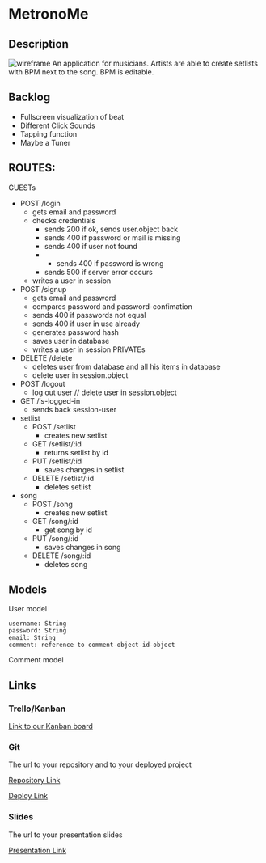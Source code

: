 # MetronoMe

## Description
![wireframe](https://github.com/ignazka/metronome-backend/blob/master/wireframe.png?raw=true)
An application for musicians.
Artists are able to create setlists with BPM next to the song. BPM is editable.

## Backlog
* Fullscreen visualization of beat
* Different Click Sounds
* Tapping function
* Maybe a Tuner

## ROUTES:
GUESTs
- POST /login
  - gets email and password
  - checks credentials
    - sends 200 if ok, sends user.object back
    - sends 400 if password or mail is missing
    - sends 400 if user not found
    - - sends 400 if password is wrong
    - sends 500 if server error occurs
  - writes a user in session
- POST /signup
  - gets email and password
  - compares password and password-confimation
  - sends 400 if passwords not equal
  - sends 400 if user in use already
  - generates password hash
  - saves user in database
  - writes a user in session
PRIVATEs
- DELETE /delete 
  - deletes user from database and all his items in database
  - delete user in session.object
- POST /logout
  - log out user // delete user in session.object
- GET /is-logged-in
  - sends back session-user
- setlist
  - POST /setlist
    - creates new setlist
  - GET /setlist/:id
    - returns setlist by id
  - PUT /setlist/:id
    - saves changes in setlist
  - DELETE /setlist/:id
    - deletes setlist
- song
  - POST /song
    - creates new setlist
  - GET /song/:id
    - get song by id
  - PUT /song/:id
    - saves changes in song
  - DELETE /song/:id
    - deletes song

## Models

User model
 
```
username: String
password: String
email: String
comment: reference to comment-object-id-object
```

Comment model

## Links

### Trello/Kanban

[Link to our Kanban board](https://github.com/ignazka/Collective-Choice/projects/1)

### Git

The url to your repository and to your deployed project

[Repository Link](https://github.com/ignazka/Collective-Choice/)

[Deploy Link](https://collective-choice.herokuapp.com/)

### Slides

The url to your presentation slides

[Presentation Link](https://docs.google.com/presentation/d/172qhJvnk4zBE8IvQfn9HmVzQ8Jmnw8Tmc4jCkHYCPIw/edit?usp=sharing)
